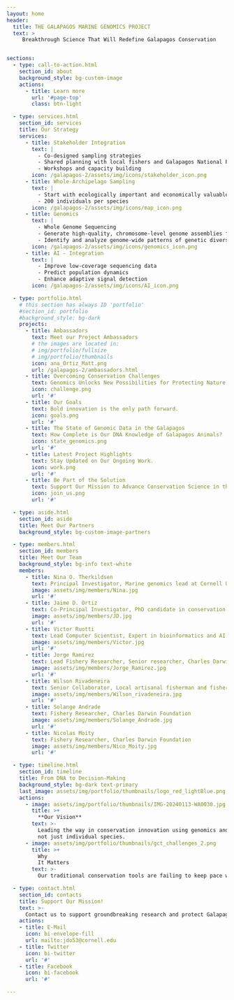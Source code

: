 ```yaml
---
layout: home
header:
  title: THE GALAPAGOS MARINE GENOMICS PROJECT
  text: >
     Breakthrough Science That Will Redefine Galapagos Conservation


sections:
  - type: call-to-action.html
    section_id: about
    background_style: bg-custom-image
    actions:
      - title: Learn more
        url: '#page-top'
        class: btn-light

  - type: services.html
    section_id: services
    title: Our Strategy
    services:
      - title: Stakeholder Integration
        text: |
          - Co-designed sampling strategies
          - Shared planning with local fishers and Galapagos National Park staff
          - Workshops and capacity building
        icon: /galapagos-2/assets/img/icons/stakeholder_icon.png
      - title: Whole-Archipelago Sampling
        text: |
          - Start with ecologically important and economically valuable species
          - 200 individuals per species
        icon: /galapagos-2/assets/img/icons/map_icon.png
      - title: Genomics
        text: |
          - Whole Genome Sequencing
          - Generate high-quality, chromosome-level genome assemblies for each target species
          - Identify and analyze genome-wide patterns of genetic diversity and variation
        icon: /galapagos-2/assets/img/icons/genomics_icon.png
      - title: AI - Integration
        text: |
          - Improve low-coverage sequencing data
          - Predict population dynamics
          - Enhance adaptive signal detection
        icon: /galapagos-2/assets/img/icons/AI_icon.png

  - type: portfolio.html
    # this section has always ID 'portfolio'
    #section_id: portfolio
    #background_style: bg-dark
    projects:
      - title: Ambassadors
        text: Meet our Project Ambassadors
        # the images are located in:
        # img/portfolio/fullsize
        # img/portfolio/thumbnails
        icon: ana_Ortiz_Matt.png
        url: /galapagos-2/ambassadors.html
      - title: Overcoming Conservation Challenges
        text: Genomics Unlocks New Possibilities for Protecting Nature.
        icon: challenge.png
        url: '#'
      - title: Our Goals
        text: Bold innovation is the only path forward.
        icon: goals.png
        url: '#'
      - title: The State of Genomic Data in the Galapagos
        text: How Complete is Our DNA Knowledge of Galapagos Animals?
        icon: state_genomics.png
        url: '#'
      - title: Latest Project Highlights
        text: Stay Updated on Our Ongoing Work.
        icon: work.png
        url: '#'
      - title: Be Part of the Solution
        text: Support Our Mission to Advance Conservation Science in the Galapagos.
        icon: join_us.png
        url: '#'

  - type: aside.html
    section_id: aside
    title: Meet Our Partners
    background_style: bg-custom-image-partners

  - type: members.html
    section_id: members
    title: Meet Our Team
    background_style: bg-info text-white
    members:
      - title: Nina O. Therkildsen
        text: Principal Investigator, Marine genomics lead at Cornell University
        image: assets/img/members/Nina.jpg
        url: '#'
      - title: Jaime D. Ortiz
        text: Co-Principal Investigator, PhD candidate in conservation genomics, Cornell University
        image: assets/img/members/JD.jpg
        url: '#'
      - title: Victor Ruotti
        text: Lead Computer Scientist, Expert in bioinformatics and AI for large-scale genomic analysis
        image: assets/img/members/Victor.jpg
        url: '#'
      - title: Jorge Ramirez
        text: Lead Fishery Researcher, Senior researcher, Charles Darwin Foundation
        image: assets/img/members/Jorge_Ramirez.jpg
        url: '#'
      - title: Wilson Rivadeneira
        text: Senior Collaborator, Local artisanal fisherman and fisheries engineer in the Galapagos
        image: assets/img/members/Wilson_rivadeneira.jpg
        url: '#'
      - title: Solange Andrade
        text: Fishery Researcher, Charles Darwin Foundation
        image: assets/img/members/Solange_Andrade.jpg
        url: '#'
      - title: Nicolas Moity
        text: Fishery Researcher, Charles Darwin Foundation
        image: assets/img/members/Nico_Moity.jpg
        url: '#'

  - type: timeline.html
    section_id: timeline
    title: From DNA to Decision-Making
    background_style: bg-dark text-primary
    last_image: assets/img/portfolio/thumbnails/logo_red_lightBlue.png
    actions:
      - image: assets/img/portfolio/thumbnails/IMG-20240113-WA0030.jpg
        title: >+
          **Our Vision**
        text: >-
          Leading the way in conservation innovation using genomics and AI to safeguard whole ecosystems, 
          not just individual species.
      - image: assets/img/portfolio/thumbnails/gct_challenges_2.png
        title: >+
          Why
          It Matters
        text: >-
          Our traditional conservation tools are failing to keep pace with the mounting challenges.

  - type: contact.html
    section_id: contacts
    title: Support Our Mission!
    text: >-
      Contact us to support groundbreaking research and protect Galapagos species.
    actions:
    - title: E-Mail
      icon: bi-envelope-fill
      url: mailto:jdo53@cornell.edu
    - title: Twitter
      icon: bi-twitter
      url: '#'
    - title: Facebook
      icon: bi-facebook
      url: '#'

---
```

